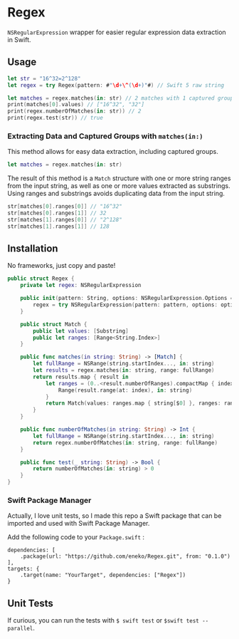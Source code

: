 # Regex
`NSRegularExpression` wrapper for easier regular expression data extraction in Swift.

## Usage

```swift
let str = "16^32=2^128"
let regex = try Regex(pattern: #"\d+\^(\d+)"#) // Swift 5 raw string

let matches = regex.matches(in: str) // 2 matches with 1 captured group each
print(matches[0].values) // ["16^32", "32"]
print(regex.numberOfMatches(in: str)) // 2
print(regex.test(str)) // true
```

### Extracting Data and Captured Groups with `matches(in:)`
This method allows for easy data extraction, including captured groups.

```swift
let matches = regex.matches(in: str)
```

The result of this method is a `Match` structure with one or more string ranges from the input string, 
as well as one or more values extracted as substrings. Using ranges and substrings avoids 
duplicating data from the input string.

```swift
str[matches[0].ranges[0]] // "16^32"
str[matches[0].ranges[1]] // 32
str[matches[1].ranges[0]] // "2^128"
str[matches[1].ranges[1]] // 128
```

## Installation

No frameworks, just copy and paste!

```swift
public struct Regex {
    private let regex: NSRegularExpression

    public init(pattern: String, options: NSRegularExpression.Options = []) throws {
        regex = try NSRegularExpression(pattern: pattern, options: options)
    }

    public struct Match {
        public let values: [Substring]
        public let ranges: [Range<String.Index>]
    }

    public func matches(in string: String) -> [Match] {
        let fullRange = NSRange(string.startIndex..., in: string)
        let results = regex.matches(in: string, range: fullRange)
        return results.map { result in
            let ranges = (0..<result.numberOfRanges).compactMap { index in
                Range(result.range(at: index), in: string)
            }
            return Match(values: ranges.map { string[$0] }, ranges: ranges)
        }
    }

    public func numberOfMatches(in string: String) -> Int {
        let fullRange = NSRange(string.startIndex..., in: string)
        return regex.numberOfMatches(in: string, range: fullRange)
    }

    public func test(_ string: String) -> Bool {
        return numberOfMatches(in: string) > 0
    }
}
```

### Swift Package Manager
Actually, I love unit tests, so I made this repo a Swift package that can be imported and used with
Swift Package Manager.

Add the following code to your `Package.swift` :

```
dependencies: [
    .package(url: "https://github.com/eneko/Regex.git", from: "0.1.0")
],
targets: {
    .target(name: "YourTarget", dependencies: ["Regex"])
}
```

## Unit Tests
If curious, you can run the tests with `$ swift test` or `$swift test --parallel`.
